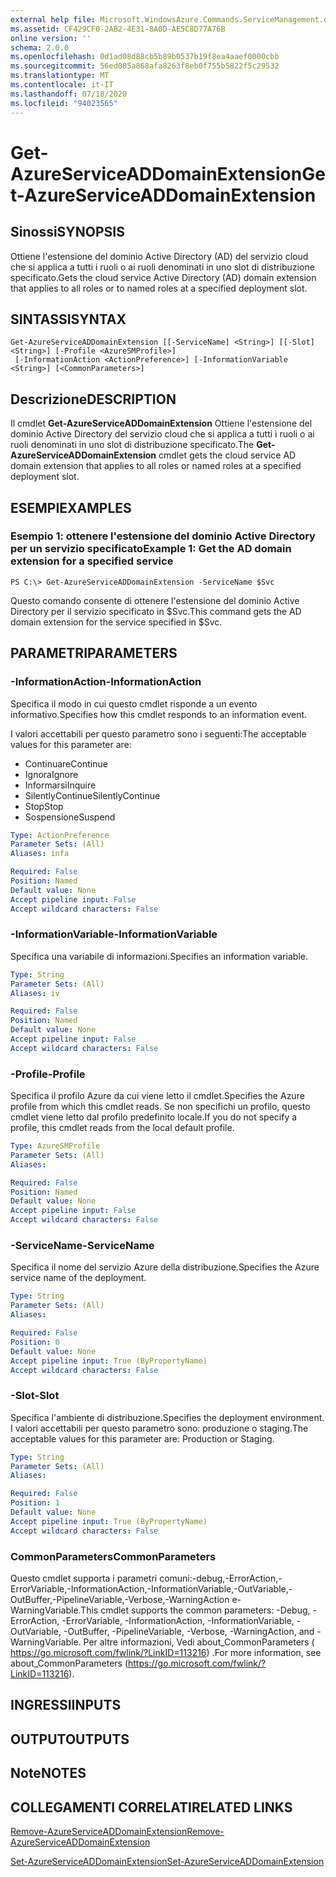 ```yaml
---
external help file: Microsoft.WindowsAzure.Commands.ServiceManagement.dll-Help.xml
ms.assetid: CF429CF0-2AB2-4E31-8A0D-AE5C8D77A76B
online version: ''
schema: 2.0.0
ms.openlocfilehash: 0d1ad08d88cb5b89b0537b19f8ea4aaef0000cbb
ms.sourcegitcommit: 56ed085a868afa8263f8eb0f755b5822f5c29532
ms.translationtype: MT
ms.contentlocale: it-IT
ms.lasthandoff: 07/18/2020
ms.locfileid: "94023565"
---
```

# <span data-ttu-id="6ce8d-101">Get-AzureServiceADDomainExtension</span><span class="sxs-lookup"><span data-stu-id="6ce8d-101">Get-AzureServiceADDomainExtension</span></span>

## <span data-ttu-id="6ce8d-102">Sinossi</span><span class="sxs-lookup"><span data-stu-id="6ce8d-102">SYNOPSIS</span></span>
<span data-ttu-id="6ce8d-103">Ottiene l'estensione del dominio Active Directory (AD) del servizio cloud che si applica a tutti i ruoli o ai ruoli denominati in uno slot di distribuzione specificato.</span><span class="sxs-lookup"><span data-stu-id="6ce8d-103">Gets the cloud service Active Directory (AD) domain extension that applies to all roles or to named roles at a specified deployment slot.</span></span>

## <span data-ttu-id="6ce8d-104">SINTASSI</span><span class="sxs-lookup"><span data-stu-id="6ce8d-104">SYNTAX</span></span>

```
Get-AzureServiceADDomainExtension [[-ServiceName] <String>] [[-Slot] <String>] [-Profile <AzureSMProfile>]
 [-InformationAction <ActionPreference>] [-InformationVariable <String>] [<CommonParameters>]
```

## <span data-ttu-id="6ce8d-105">Descrizione</span><span class="sxs-lookup"><span data-stu-id="6ce8d-105">DESCRIPTION</span></span>
<span data-ttu-id="6ce8d-106">Il cmdlet **Get-AzureServiceADDomainExtension** Ottiene l'estensione del dominio Active Directory del servizio cloud che si applica a tutti i ruoli o ai ruoli denominati in uno slot di distribuzione specificato.</span><span class="sxs-lookup"><span data-stu-id="6ce8d-106">The **Get-AzureServiceADDomainExtension** cmdlet gets the cloud service AD domain extension that applies to all roles or named roles at a specified deployment slot.</span></span>

## <span data-ttu-id="6ce8d-107">ESEMPI</span><span class="sxs-lookup"><span data-stu-id="6ce8d-107">EXAMPLES</span></span>

### <span data-ttu-id="6ce8d-108">Esempio 1: ottenere l'estensione del dominio Active Directory per un servizio specificato</span><span class="sxs-lookup"><span data-stu-id="6ce8d-108">Example 1: Get the AD domain extension for a specified service</span></span>
```
PS C:\> Get-AzureServiceADDomainExtension -ServiceName $Svc
```

<span data-ttu-id="6ce8d-109">Questo comando consente di ottenere l'estensione del dominio Active Directory per il servizio specificato in $Svc.</span><span class="sxs-lookup"><span data-stu-id="6ce8d-109">This command gets the AD domain extension for the service specified in $Svc.</span></span>

## <span data-ttu-id="6ce8d-110">PARAMETRI</span><span class="sxs-lookup"><span data-stu-id="6ce8d-110">PARAMETERS</span></span>

### <span data-ttu-id="6ce8d-111">-InformationAction</span><span class="sxs-lookup"><span data-stu-id="6ce8d-111">-InformationAction</span></span>
<span data-ttu-id="6ce8d-112">Specifica il modo in cui questo cmdlet risponde a un evento informativo.</span><span class="sxs-lookup"><span data-stu-id="6ce8d-112">Specifies how this cmdlet responds to an information event.</span></span>

<span data-ttu-id="6ce8d-113">I valori accettabili per questo parametro sono i seguenti:</span><span class="sxs-lookup"><span data-stu-id="6ce8d-113">The acceptable values for this parameter are:</span></span>

- <span data-ttu-id="6ce8d-114">Continuare</span><span class="sxs-lookup"><span data-stu-id="6ce8d-114">Continue</span></span>
- <span data-ttu-id="6ce8d-115">Ignora</span><span class="sxs-lookup"><span data-stu-id="6ce8d-115">Ignore</span></span>
- <span data-ttu-id="6ce8d-116">Informarsi</span><span class="sxs-lookup"><span data-stu-id="6ce8d-116">Inquire</span></span>
- <span data-ttu-id="6ce8d-117">SilentlyContinue</span><span class="sxs-lookup"><span data-stu-id="6ce8d-117">SilentlyContinue</span></span>
- <span data-ttu-id="6ce8d-118">Stop</span><span class="sxs-lookup"><span data-stu-id="6ce8d-118">Stop</span></span>
- <span data-ttu-id="6ce8d-119">Sospensione</span><span class="sxs-lookup"><span data-stu-id="6ce8d-119">Suspend</span></span>

```yaml
Type: ActionPreference
Parameter Sets: (All)
Aliases: infa

Required: False
Position: Named
Default value: None
Accept pipeline input: False
Accept wildcard characters: False
```

### <span data-ttu-id="6ce8d-120">-InformationVariable</span><span class="sxs-lookup"><span data-stu-id="6ce8d-120">-InformationVariable</span></span>
<span data-ttu-id="6ce8d-121">Specifica una variabile di informazioni.</span><span class="sxs-lookup"><span data-stu-id="6ce8d-121">Specifies an information variable.</span></span>

```yaml
Type: String
Parameter Sets: (All)
Aliases: iv

Required: False
Position: Named
Default value: None
Accept pipeline input: False
Accept wildcard characters: False
```

### <span data-ttu-id="6ce8d-122">-Profile</span><span class="sxs-lookup"><span data-stu-id="6ce8d-122">-Profile</span></span>
<span data-ttu-id="6ce8d-123">Specifica il profilo Azure da cui viene letto il cmdlet.</span><span class="sxs-lookup"><span data-stu-id="6ce8d-123">Specifies the Azure profile from which this cmdlet reads.</span></span>
<span data-ttu-id="6ce8d-124">Se non specifichi un profilo, questo cmdlet viene letto dal profilo predefinito locale.</span><span class="sxs-lookup"><span data-stu-id="6ce8d-124">If you do not specify a profile, this cmdlet reads from the local default profile.</span></span>

```yaml
Type: AzureSMProfile
Parameter Sets: (All)
Aliases: 

Required: False
Position: Named
Default value: None
Accept pipeline input: False
Accept wildcard characters: False
```

### <span data-ttu-id="6ce8d-125">-ServiceName</span><span class="sxs-lookup"><span data-stu-id="6ce8d-125">-ServiceName</span></span>
<span data-ttu-id="6ce8d-126">Specifica il nome del servizio Azure della distribuzione.</span><span class="sxs-lookup"><span data-stu-id="6ce8d-126">Specifies the Azure service name of the deployment.</span></span>

```yaml
Type: String
Parameter Sets: (All)
Aliases: 

Required: False
Position: 0
Default value: None
Accept pipeline input: True (ByPropertyName)
Accept wildcard characters: False
```

### <span data-ttu-id="6ce8d-127">-Slot</span><span class="sxs-lookup"><span data-stu-id="6ce8d-127">-Slot</span></span>
<span data-ttu-id="6ce8d-128">Specifica l'ambiente di distribuzione.</span><span class="sxs-lookup"><span data-stu-id="6ce8d-128">Specifies the deployment environment.</span></span>
<span data-ttu-id="6ce8d-129">I valori accettabili per questo parametro sono: produzione o staging.</span><span class="sxs-lookup"><span data-stu-id="6ce8d-129">The acceptable values for this parameter are: Production or Staging.</span></span>

```yaml
Type: String
Parameter Sets: (All)
Aliases: 

Required: False
Position: 1
Default value: None
Accept pipeline input: True (ByPropertyName)
Accept wildcard characters: False
```

### <span data-ttu-id="6ce8d-130">CommonParameters</span><span class="sxs-lookup"><span data-stu-id="6ce8d-130">CommonParameters</span></span>
<span data-ttu-id="6ce8d-131">Questo cmdlet supporta i parametri comuni:-debug,-ErrorAction,-ErrorVariable,-InformationAction,-InformationVariable,-OutVariable,-OutBuffer,-PipelineVariable,-Verbose,-WarningAction e-WarningVariable.</span><span class="sxs-lookup"><span data-stu-id="6ce8d-131">This cmdlet supports the common parameters: -Debug, -ErrorAction, -ErrorVariable, -InformationAction, -InformationVariable, -OutVariable, -OutBuffer, -PipelineVariable, -Verbose, -WarningAction, and -WarningVariable.</span></span> <span data-ttu-id="6ce8d-132">Per altre informazioni, Vedi about_CommonParameters ( https://go.microsoft.com/fwlink/?LinkID=113216) .</span><span class="sxs-lookup"><span data-stu-id="6ce8d-132">For more information, see about_CommonParameters (https://go.microsoft.com/fwlink/?LinkID=113216).</span></span>

## <span data-ttu-id="6ce8d-133">INGRESSI</span><span class="sxs-lookup"><span data-stu-id="6ce8d-133">INPUTS</span></span>

## <span data-ttu-id="6ce8d-134">OUTPUT</span><span class="sxs-lookup"><span data-stu-id="6ce8d-134">OUTPUTS</span></span>

## <span data-ttu-id="6ce8d-135">Note</span><span class="sxs-lookup"><span data-stu-id="6ce8d-135">NOTES</span></span>

## <span data-ttu-id="6ce8d-136">COLLEGAMENTI CORRELATI</span><span class="sxs-lookup"><span data-stu-id="6ce8d-136">RELATED LINKS</span></span>

[<span data-ttu-id="6ce8d-137">Remove-AzureServiceADDomainExtension</span><span class="sxs-lookup"><span data-stu-id="6ce8d-137">Remove-AzureServiceADDomainExtension</span></span>](./Remove-AzureServiceADDomainExtension.md)

[<span data-ttu-id="6ce8d-138">Set-AzureServiceADDomainExtension</span><span class="sxs-lookup"><span data-stu-id="6ce8d-138">Set-AzureServiceADDomainExtension</span></span>](./Set-AzureServiceADDomainExtension.md)


